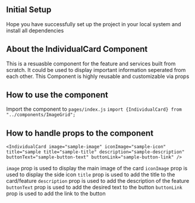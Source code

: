 ## Initial Setup

Hope you have successfully set up the project in your local system and install all dependencies

## About the IndividualCard Component

This is a resuasble component for the feature and services built from scratch. It could be used to display important information seperated from each other. This Component is highly reusable and customizable via props

## How to use the component

Import the component to `pages/index.js`
`import {IndividualCard} from "../components/ImageGrid";`

## How to handle props to the component

```
<IndividualCard image="sample-image" iconImage="sample-icon" title="sample title="sample-title" description="sample-description" buttonText="sample-button-text" buttonLink="sample-button-link" />
```

`image` prop is used to display the main image of the card
`iconImage` prop is used to display the side icon
`title` prop is used to add the title to the card/feature
`description` prop is used to add the description of the feature
`buttonText` prop is used to add the desired text to the button
`buttonLink` prop is used to add the link to the button
